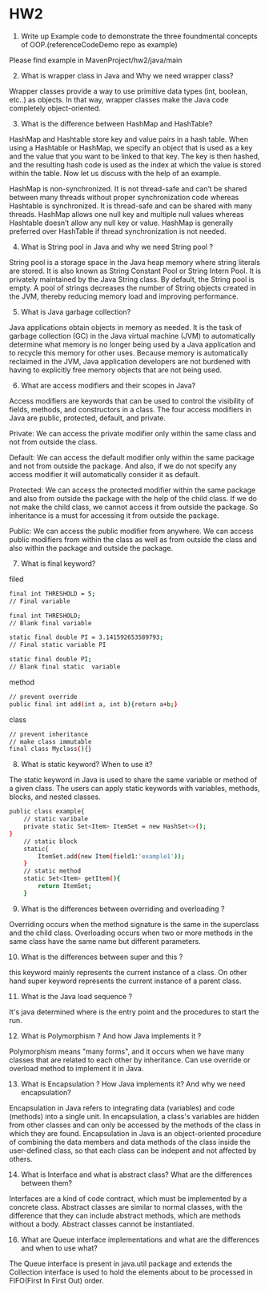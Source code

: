 # HW2

1. Write up Example code to demonstrate the three foundmental concepts of OOP.(referenceCodeDemo repo as example)

Please find example in MavenProject/hw2/java/main

2. What is wrapper class in Java and Why we need wrapper class?

Wrapper classes provide a way to use primitive data types (int, boolean, etc..) as objects. In that way, wrapper classes make the Java code completely object-oriented. 

3. What is the difference between HashMap and HashTable?

HashMap and Hashtable store key and value pairs in a hash table. When using a Hashtable or HashMap, we specify an object that is used as a key and the value that you want to be linked to that key. The key is then hashed, and the resulting hash code is used as the index at which the value is stored within the table. Now let us discuss with the help of an example.

HashMap is non-synchronized. It is not thread-safe and can’t be shared between many threads without proper synchronization code whereas Hashtable is synchronized. It is thread-safe and can be shared with many threads.
HashMap allows one null key and multiple null values whereas Hashtable doesn’t allow any null key or value.
HashMap is generally preferred over HashTable if thread synchronization is not needed.

4. What is String pool in Java and why we need String pool ?

String pool is a storage space in the Java heap memory where string literals are stored. It is also known as String Constant Pool or String Intern Pool. It is privately maintained by the Java String class. By default, the String pool is empty. A pool of strings decreases the number of String objects created in the JVM, thereby reducing memory load and improving performance.

5. What is Java garbage collection?

Java applications obtain objects in memory as needed. It is the task of garbage collection (GC) in the Java virtual machine (JVM) to automatically determine what memory is no longer being used by a Java application and to recycle this memory for other uses. Because memory is automatically reclaimed in the JVM, Java application developers are not burdened with having to explicitly free memory objects that are not being used.

6. What are access modifiers and their scopes in Java?

Access modifiers are keywords that can be used to control the visibility of fields, methods, and constructors in a class. The four access modifiers in Java are public, protected, default, and private.

Private: We can access the private modifier only within the same class and not from outside the class.

Default: We can access the default modifier only within the same package and not from outside the package. And also, if we do not specify any access modifier it will automatically consider it as default.

Protected: We can access the protected modifier within the same package and also from outside the package with the help of the child class. If we do not make the child class, we cannot access it from outside the package. So inheritance is a must for accessing it from outside the package.

Public: We can access the public modifier from anywhere. We can access public modifiers from within the class as well as from outside the class and also within the package and outside the package.

7. What is final keyword?

filed 
```bash
final int THRESHOLD = 5;
// Final variable

final int THRESHOLD;
// Blank final variable

static final double PI = 3.141592653589793;
// Final static variable PI

static final double PI;
// Blank final static  variable
```

method
```bash
// prevent override
public final int add(int a, int b){return a+b;}
```

class
```bash
// prevent inheritance
// make class immutable
final class Myclass(){}
```

8. What is static keyword? When to use it?

The static keyword in Java is used to share the same variable or method of a given class. The users can apply static keywords with variables, methods, blocks, and nested classes.

```bash
public class example{
    // static varibale
    private static Set<Item> ItemSet = new HashSet<>();
}
    // static block
    static{
        ItemSet.add(new Item(field1:'example1'));
    }
    // static method
    static Set<Item> getItem(){
        return ItemSet;
    }
```

9. What is the differences between overriding and overloading ?

Overriding occurs when the method signature is the same in the superclass and the child class. Overloading occurs when two or more methods in the same class have the same name but different parameters.

10. What is the differences between super and this ?

this keyword mainly represents the current instance of a class. On other hand super keyword represents the current instance of a parent class.

11. What is the Java load sequence ?

It's java determined where is the entry point and the procedures to start the run.

12. What is Polymorphism ? And how Java implements it ?

Polymorphism means "many forms", and it occurs when we have many classes that are related to each other by inheritance. Can use override or overload method to implement it in Java.

13. What is Encapsulation ? How Java implements it? And why we need encapsulation?

Encapsulation in Java refers to integrating data (variables) and code (methods) into a single unit. In encapsulation, a class's variables are hidden from other classes and can only be accessed by the methods of the class in which they are found. Encapsulation in Java is an object-oriented procedure of combining the data members and data methods of the class inside the user-defined class, so that each class can be indepent and not affected by others.

14. What is Interface and what is abstract class? What are the differences between them?

Interfaces are a kind of code contract, which must be implemented by a concrete class. Abstract classes are similar to normal classes, with the difference that they can include abstract methods, which are methods without a body. Abstract classes cannot be instantiated.

16. What are Queue interface implementations and what are the differences and when to use what?

The Queue interface is present in java.util package and extends the Collection interface is used to hold the elements about to be processed in FIFO(First In First Out) order. 